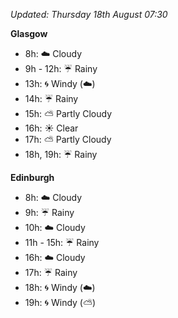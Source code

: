 *Updated: Thursday 18th August 07:30*

**Glasgow**

* 8h: :cloud: Cloudy
* 9h - 12h: :umbrella: Rainy
* 13h: :cyclone: Windy (:cloud:)
* 14h: :umbrella: Rainy
* 15h: :partly_sunny: Partly Cloudy
* 16h: :sunny: Clear
* 17h: :partly_sunny: Partly Cloudy
* 18h, 19h: :umbrella: Rainy

**Edinburgh**

* 8h: :cloud: Cloudy
* 9h: :umbrella: Rainy
* 10h: :cloud: Cloudy
* 11h - 15h: :umbrella: Rainy
* 16h: :cloud: Cloudy
* 17h: :umbrella: Rainy
* 18h: :cyclone: Windy (:cloud:)
* 19h: :cyclone: Windy (:partly_sunny:)
